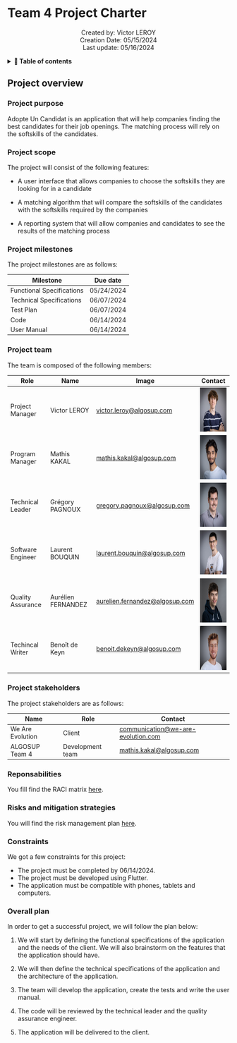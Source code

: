 # Team 4 Project Charter

<p align="center">
Created by: Victor LEROY <br> Creation Date: 05/15/2024 <br> Last update: 05/16/2024
</p>

<details>

<summary> 
<b> 
📖 Table of contents 
</b> 
</summary>

- [Project overview](#project-overview)
  - [Project purpose](#project-purpose)
  - [Project scope](#project-scope)
  - [Project milestones](#project-milestones)
  - [Project team](#project-team)
  - [Project stakeholders](#project-stakeholders)
  - [Reponsabilities](#reponsabilities)
  - [Risks and mitigation strategies](#risks-and-mitigation-strategies)
  - [Constraints](#constraints)
  - [Overall plan](#overall-plan)
  
</details>

## Project overview

### Project purpose

Adopte Un Candidat is an application that will help companies finding the best candidates for their job openings. The matching process will rely on the softskills of the candidates.

### Project scope

The project will consist of the following features:

- A user interface that allows companies to choose the softskills they are looking for in a candidate

- A matching algorithm that will compare the softskills of the candidates with the softskills required by the companies

- A reporting system that will allow companies and candidates to see the results of the matching process

### Project milestones

The project milestones are as follows:

| Milestone | Due date |
| ------ | ---------------- |
| Functional Specifications | 05/24/2024 |
| Technical Specifications | 06/07/2024 |
| Test Plan | 06/07/2024 |
| Code | 06/14/2024 |
| User Manual | 06/14/2024 |

### Project team

The team is composed of the following members:

| Role | Name | Image | Contact |
| ------ | ---------------- | ---------------- | ---------------- |
| Project Manager | Victor LEROY | victor.leroy@algosup.com | <img src="https://github.com/algosup/2023-2024-project-5-flutter-team-4/blob/Management/pictures/victor.png" width="100" height="100" /> |
| Program Manager | Mathis KAKAL | mathis.kakal@algosup.com | <img src="https://github.com/algosup/2023-2024-project-5-flutter-team-4/blob/Management/pictures/mathis.png" width="100" height="100" />
| Technical Leader | Grégory PAGNOUX | gregory.pagnoux@algosup.com | <img src="https://github.com/algosup/2023-2024-project-5-flutter-team-4/blob/Management/pictures/gregory.png" width="100" height="100" /> |
| Software Engineer | Laurent BOUQUIN | laurent.bouquin@algosup.com | <img src="https://github.com/algosup/2023-2024-project-5-flutter-team-4/blob/Management/pictures/laurent.png" width="100" height="100" /> |
| Quality Assurance | Aurélien FERNANDEZ | aurelien.fernandez@algosup.com | <img src="https://github.com/algosup/2023-2024-project-5-flutter-team-4/blob/Management/pictures/aurelien.png" width="100" height="100" /> |
| Techincal Writer | Benoît de Keyn | benoit.dekeyn@algosup.com | <img src="https://github.com/algosup/2023-2024-project-5-flutter-team-4/blob/Management/pictures/benoit.png" width="100" height="100" /> |

### Project stakeholders

The project stakeholders are as follows:


| Name | Role | Contact |
| ------ | ---------------- | ---------------- |
| We Are Evolution | Client |  communication@we-are-evolution.com |
| ALGOSUP Team 4 | Development team | mathis.kakal@algosup.com |

### Reponsabilities

You fill find the RACI matrix [here]().

### Risks and mitigation strategies

You will find the risk management plan [here]().

### Constraints

We got a few constraints for this project:

- The project must be completed by 06/14/2024.
- The project must be developed using Flutter.
- The application must be compatible with phones, tablets and computers.

### Overall plan

In order to get a successful project, we will follow the plan below:

1. We will start by defining the functional specifications of the application and the needs of the client. We will also brainstorm on the features that the application should have.

2. We will then define the technical specifications of the application and the architecture of the application.

3. The team will develop the application, create the tests and write the user manual.

4. The code will be reviewed by the technical leader and the quality assurance engineer.

5. The application will be delivered to the client.



